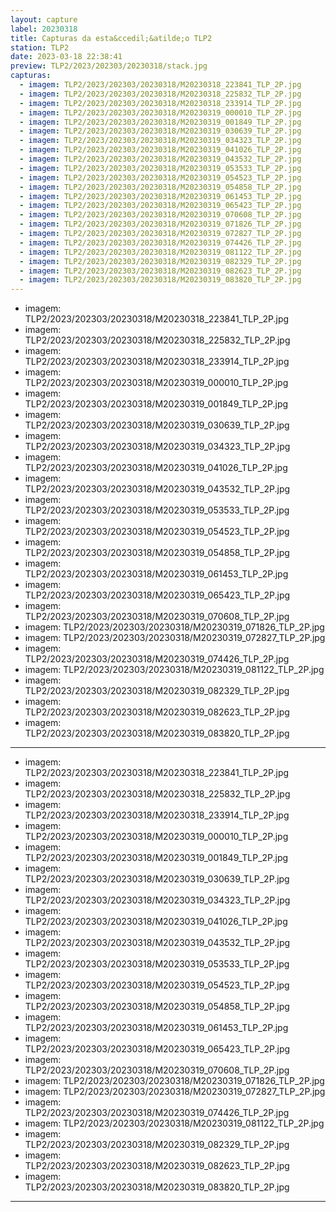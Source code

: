 ```yaml
---
layout: capture
label: 20230318
title: Capturas da esta&ccedil;&atilde;o TLP2
station: TLP2
date: 2023-03-18 22:38:41
preview: TLP2/2023/202303/20230318/stack.jpg
capturas:
  - imagem: TLP2/2023/202303/20230318/M20230318_223841_TLP_2P.jpg
  - imagem: TLP2/2023/202303/20230318/M20230318_225832_TLP_2P.jpg
  - imagem: TLP2/2023/202303/20230318/M20230318_233914_TLP_2P.jpg
  - imagem: TLP2/2023/202303/20230318/M20230319_000010_TLP_2P.jpg
  - imagem: TLP2/2023/202303/20230318/M20230319_001849_TLP_2P.jpg
  - imagem: TLP2/2023/202303/20230318/M20230319_030639_TLP_2P.jpg
  - imagem: TLP2/2023/202303/20230318/M20230319_034323_TLP_2P.jpg
  - imagem: TLP2/2023/202303/20230318/M20230319_041026_TLP_2P.jpg
  - imagem: TLP2/2023/202303/20230318/M20230319_043532_TLP_2P.jpg
  - imagem: TLP2/2023/202303/20230318/M20230319_053533_TLP_2P.jpg
  - imagem: TLP2/2023/202303/20230318/M20230319_054523_TLP_2P.jpg
  - imagem: TLP2/2023/202303/20230318/M20230319_054858_TLP_2P.jpg
  - imagem: TLP2/2023/202303/20230318/M20230319_061453_TLP_2P.jpg
  - imagem: TLP2/2023/202303/20230318/M20230319_065423_TLP_2P.jpg
  - imagem: TLP2/2023/202303/20230318/M20230319_070608_TLP_2P.jpg
  - imagem: TLP2/2023/202303/20230318/M20230319_071826_TLP_2P.jpg
  - imagem: TLP2/2023/202303/20230318/M20230319_072827_TLP_2P.jpg
  - imagem: TLP2/2023/202303/20230318/M20230319_074426_TLP_2P.jpg
  - imagem: TLP2/2023/202303/20230318/M20230319_081122_TLP_2P.jpg
  - imagem: TLP2/2023/202303/20230318/M20230319_082329_TLP_2P.jpg
  - imagem: TLP2/2023/202303/20230318/M20230319_082623_TLP_2P.jpg
  - imagem: TLP2/2023/202303/20230318/M20230319_083820_TLP_2P.jpg
---
```

  - imagem: TLP2/2023/202303/20230318/M20230318_223841_TLP_2P.jpg
  - imagem: TLP2/2023/202303/20230318/M20230318_225832_TLP_2P.jpg
  - imagem: TLP2/2023/202303/20230318/M20230318_233914_TLP_2P.jpg
  - imagem: TLP2/2023/202303/20230318/M20230319_000010_TLP_2P.jpg
  - imagem: TLP2/2023/202303/20230318/M20230319_001849_TLP_2P.jpg
  - imagem: TLP2/2023/202303/20230318/M20230319_030639_TLP_2P.jpg
  - imagem: TLP2/2023/202303/20230318/M20230319_034323_TLP_2P.jpg
  - imagem: TLP2/2023/202303/20230318/M20230319_041026_TLP_2P.jpg
  - imagem: TLP2/2023/202303/20230318/M20230319_043532_TLP_2P.jpg
  - imagem: TLP2/2023/202303/20230318/M20230319_053533_TLP_2P.jpg
  - imagem: TLP2/2023/202303/20230318/M20230319_054523_TLP_2P.jpg
  - imagem: TLP2/2023/202303/20230318/M20230319_054858_TLP_2P.jpg
  - imagem: TLP2/2023/202303/20230318/M20230319_061453_TLP_2P.jpg
  - imagem: TLP2/2023/202303/20230318/M20230319_065423_TLP_2P.jpg
  - imagem: TLP2/2023/202303/20230318/M20230319_070608_TLP_2P.jpg
  - imagem: TLP2/2023/202303/20230318/M20230319_071826_TLP_2P.jpg
  - imagem: TLP2/2023/202303/20230318/M20230319_072827_TLP_2P.jpg
  - imagem: TLP2/2023/202303/20230318/M20230319_074426_TLP_2P.jpg
  - imagem: TLP2/2023/202303/20230318/M20230319_081122_TLP_2P.jpg
  - imagem: TLP2/2023/202303/20230318/M20230319_082329_TLP_2P.jpg
  - imagem: TLP2/2023/202303/20230318/M20230319_082623_TLP_2P.jpg
  - imagem: TLP2/2023/202303/20230318/M20230319_083820_TLP_2P.jpg
---
  - imagem: TLP2/2023/202303/20230318/M20230318_223841_TLP_2P.jpg
  - imagem: TLP2/2023/202303/20230318/M20230318_225832_TLP_2P.jpg
  - imagem: TLP2/2023/202303/20230318/M20230318_233914_TLP_2P.jpg
  - imagem: TLP2/2023/202303/20230318/M20230319_000010_TLP_2P.jpg
  - imagem: TLP2/2023/202303/20230318/M20230319_001849_TLP_2P.jpg
  - imagem: TLP2/2023/202303/20230318/M20230319_030639_TLP_2P.jpg
  - imagem: TLP2/2023/202303/20230318/M20230319_034323_TLP_2P.jpg
  - imagem: TLP2/2023/202303/20230318/M20230319_041026_TLP_2P.jpg
  - imagem: TLP2/2023/202303/20230318/M20230319_043532_TLP_2P.jpg
  - imagem: TLP2/2023/202303/20230318/M20230319_053533_TLP_2P.jpg
  - imagem: TLP2/2023/202303/20230318/M20230319_054523_TLP_2P.jpg
  - imagem: TLP2/2023/202303/20230318/M20230319_054858_TLP_2P.jpg
  - imagem: TLP2/2023/202303/20230318/M20230319_061453_TLP_2P.jpg
  - imagem: TLP2/2023/202303/20230318/M20230319_065423_TLP_2P.jpg
  - imagem: TLP2/2023/202303/20230318/M20230319_070608_TLP_2P.jpg
  - imagem: TLP2/2023/202303/20230318/M20230319_071826_TLP_2P.jpg
  - imagem: TLP2/2023/202303/20230318/M20230319_072827_TLP_2P.jpg
  - imagem: TLP2/2023/202303/20230318/M20230319_074426_TLP_2P.jpg
  - imagem: TLP2/2023/202303/20230318/M20230319_081122_TLP_2P.jpg
  - imagem: TLP2/2023/202303/20230318/M20230319_082329_TLP_2P.jpg
  - imagem: TLP2/2023/202303/20230318/M20230319_082623_TLP_2P.jpg
  - imagem: TLP2/2023/202303/20230318/M20230319_083820_TLP_2P.jpg
---
